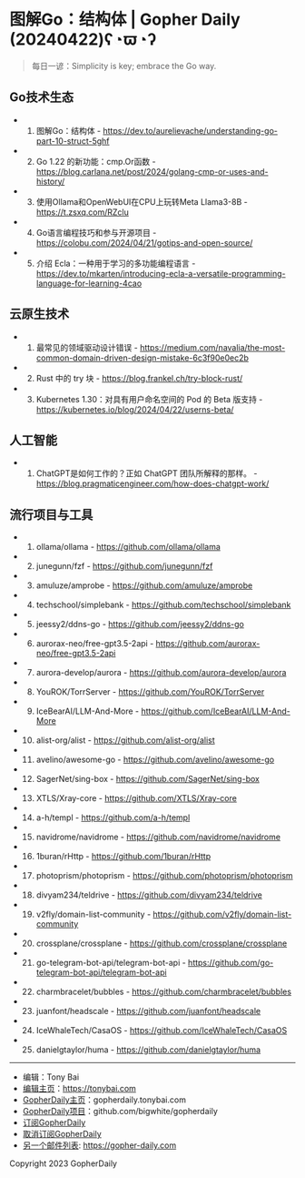 # 图解Go：结构体 | Gopher Daily (20240422)ʕ◔ϖ◔ʔ

>每日一谚：Simplicity is key; embrace the Go way.

## Go技术生态


- 1. 图解Go：结构体 - https://dev.to/aurelievache/understanding-go-part-10-struct-5ghf

- 2. Go 1.22 的新功能：cmp.Or函数 - https://blog.carlana.net/post/2024/golang-cmp-or-uses-and-history/

- 3. 使用Ollama和OpenWebUI在CPU上玩转Meta Llama3-8B - https://t.zsxq.com/RZclu

- 4. Go语言编程技巧和参与开源项目 - https://colobu.com/2024/04/21/gotips-and-open-source/

- 5. 介绍 Ecla：一种用于学习的多功能编程语言 - https://dev.to/mkarten/introducing-ecla-a-versatile-programming-language-for-learning-4cao


## 云原生技术


- 1. 最常见的领域驱动设计错误 - https://medium.com/navalia/the-most-common-domain-driven-design-mistake-6c3f90e0ec2b

- 2. Rust 中的 try 块 - https://blog.frankel.ch/try-block-rust/

- 3. Kubernetes 1.30：对具有用户命名空间的 Pod 的 Beta 版支持 - https://kubernetes.io/blog/2024/04/22/userns-beta/


## 人工智能


- 1. ChatGPT是如何工作的？正如 ChatGPT 团队所解释的那样。 - https://blog.pragmaticengineer.com/how-does-chatgpt-work/


## 流行项目与工具


- 1. ollama/ollama - https://github.com/ollama/ollama

- 2. junegunn/fzf - https://github.com/junegunn/fzf

- 3. amuluze/amprobe - https://github.com/amuluze/amprobe

- 4. techschool/simplebank - https://github.com/techschool/simplebank

- 5. jeessy2/ddns-go - https://github.com/jeessy2/ddns-go

- 6. aurorax-neo/free-gpt3.5-2api - https://github.com/aurorax-neo/free-gpt3.5-2api

- 7. aurora-develop/aurora - https://github.com/aurora-develop/aurora

- 8. YouROK/TorrServer - https://github.com/YouROK/TorrServer

- 9. IceBearAI/LLM-And-More - https://github.com/IceBearAI/LLM-And-More

- 10. alist-org/alist - https://github.com/alist-org/alist

- 11. avelino/awesome-go - https://github.com/avelino/awesome-go

- 12. SagerNet/sing-box - https://github.com/SagerNet/sing-box

- 13. XTLS/Xray-core - https://github.com/XTLS/Xray-core

- 14. a-h/templ - https://github.com/a-h/templ

- 15. navidrome/navidrome - https://github.com/navidrome/navidrome

- 16. 1buran/rHttp - https://github.com/1buran/rHttp

- 17. photoprism/photoprism - https://github.com/photoprism/photoprism

- 18. divyam234/teldrive - https://github.com/divyam234/teldrive

- 19. v2fly/domain-list-community - https://github.com/v2fly/domain-list-community

- 20. crossplane/crossplane - https://github.com/crossplane/crossplane

- 21. go-telegram-bot-api/telegram-bot-api - https://github.com/go-telegram-bot-api/telegram-bot-api

- 22. charmbracelet/bubbles - https://github.com/charmbracelet/bubbles

- 23. juanfont/headscale - https://github.com/juanfont/headscale

- 24. IceWhaleTech/CasaOS - https://github.com/IceWhaleTech/CasaOS

- 25. danielgtaylor/huma - https://github.com/danielgtaylor/huma


----

- 编辑：Tony Bai
- [编辑主页](https://tonybai.com)：https://tonybai.com
- [GopherDaily主页](https://gopherdaily.tonybai.com)：gopherdaily.tonybai.com
- [GopherDaily项目](https://github.com/bigwhite/gopherdaily)：github.com/bigwhite/gopherdaily
- [订阅GopherDaily](https://gopherdaily.tonybai.com/subscribe)
- [取消订阅GopherDaily](https://gopherdaily.tonybai.com/unsubscribe)
- [另一个邮件列表](https://gopher-daily.com): https://gopher-daily.com

Copyright 2023 GopherDaily
